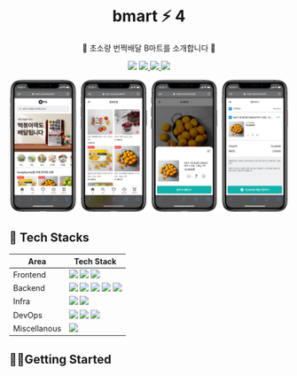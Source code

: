 <h1 align="center">bmart ⚡️ 4</h1>
<p align="center">🚚 초소량 번쩍배달 B마트를 소개합니다 💨</b></p>

<p align="center">
  <img src="https://img.shields.io/github/license/woowa-techcamp-2020/bmart-4" />
  <a href="https://github.com/woowa-techcamp-2020/bmart-4/actions">
    <img src="https://github.com/woowa-techcamp-2020/bmart-4/workflows/CI/badge.svg" />
  </a>
   <a href="https://github.com/woowa-techcamp-2020/bmart-4/actions">
    <img src="https://github.com/woowa-techcamp-2020/bmart-4/workflows/CD/badge.svg" />
  </a>
  <a href="https://github.com/woowa-techcamp-2020/bmart-4/releases">
    <img src="https://img.shields.io/github/v/release/woowa-techcamp-2020/bmart-4?label=version" />
  </a>
</p>

![](docs/images/lossy-banner.PNG)

## 📱 Tech Stacks

| Area         | Tech Stack                                                                                                                                                                                                                                                                                                                                                                                                                                                                                                                                   |
| ------------ | -------------------------------------------------------------------------------------------------------------------------------------------------------------------------------------------------------------------------------------------------------------------------------------------------------------------------------------------------------------------------------------------------------------------------------------------------------------------------------------------------------------------------------------------- |
| Frontend     | ![](https://img.shields.io/badge/React-blue?longCache=true&logo=React) ![](https://img.shields.io/badge/Styled_Compoenent-blue?color=b80742&longCache=true&logo=styled-components&logoColor=white) ![](https://img.shields.io/badge/Apollo-blue?color=311C87&longCache=true&logo=Apollo-GraphQL&logoColor=white)                                                                                                                                                                                                                             |
| Backend      | ![](https://img.shields.io/badge/Node.js-blue?color=339933&longCache=true&logo=Node.js&logoColor=white) ![](https://img.shields.io/badge/MySQL-blue?color=363c40&longCache=true&logo=MySQL&logoColor=white) ![](https://img.shields.io/badge/GraphQL-blue?color=E10098&longCache=true&logo=GraphQL&logoColor=white) ![](https://img.shields.io/badge/Elastic_Search-blue?color=311C87&longCache=true&logo=Elasticsearch&logoColor=white) ![](https://img.shields.io/badge/NGINX-blue?color=269539&longCache=true&logo=NGINX&logoColor=white) |
| Infra        | ![](https://img.shields.io/badge/Cloudflare-blue?color=F38020&longCache=true&logo=CloudFlare&logoColor=white) ![](https://img.shields.io/badge/AWS_EC2-blue?color=232F3E&longCache=true&logo=Amazon-AWS&logoColor=white)                                                                                                                                                                                                                                                                                                                     |
| DevOps       | ![](https://img.shields.io/badge/Docker-blue?color=2496ED&longCache=true&logo=Docker&logoColor=white) ![](https://img.shields.io/badge/GitHub-blue?color=181717&longCache=true&logo=GitHub&logoColor=white) ![](https://img.shields.io/badge/GitHub_Actions-blue?color=2088FF&longCache=true&logo=GitHub-Actions&logoColor=white)                                                                                                                                                                                                            |
| Miscellanous | ![](https://img.shields.io/badge/Python-blue?color=3776AB&longCache=true&logo=Python&logoColor=white)                                                                                                                                                                                                                                                                                                                                                                                                                                        |

## 🏃‍♂️Getting Started

